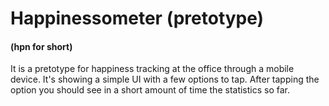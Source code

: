 # Happinessometer (pretotype)
#### (hpn for short)

It is a pretotype for happiness tracking at the office through a mobile device.
It's showing a simple UI with a few options to tap.
After tapping the option you should see in a short amount of time the statistics so far.
